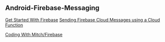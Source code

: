 ## Android-Firebase-Messaging

[Get Started With Firebase](https://firebase.google.com/docs/android/setup)
[Sending Firebase Cloud Messages using a Cloud Function](https://codingwithmitch.com/blog/android-firebase-cloud-messages-cloud-function/)

[Coding With Mitch/Firebase](https://github.com/mitchtabian?tab=repositories&q=firebase&type=&language=&sort=)
